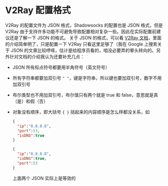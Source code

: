 # V2Ray 配置格式

V2Ray 的配置文件为 JSON 格式，Shadowsocks 的配置也是 JSON 格式，但是 V2Ray 由于支持许多功能不可避免导致配置相对复杂一些。因此在实际配置前建议还是了解一下 JSON 的格式。
关于 JSON 的格式，可以看 [V2Ray 文档](https://www.v2ray.com/chapter_02/)，里面的介绍简单明了，只是配置一下 V2Ray 只看这里足够了（我在 Google 上搜索关于 JSON 的文章比较啰嗦，估计是给程序员看的，咱没必要弄的晕头转向的。另外针对文档的介绍我认为还要补充几点：

- JSON 所有标点符号都要用半角符号（英文符号）
- 所有字符串都要加双引号 `" "`，键是字符串，所以键也要加双引号，数字不用加双引号
- 布尔类型也不用加双引号，布尔值只有两个就是 true 和 false，意思就是真（是）和假（否）
- 对象没有顺序，即大括号 `{ }` 括起来的内容顺序是怎么样都没关系，如

  ```json
  {
    "ip":"8.8.8.8",
    "port":53,
    "isDNS":true
  }
  ```

  ```json
  {
    "ip":"8.8.8.8",
    "isDNS":true,
    "port":53
  }
  ```

  上面两个 JSON 实际上是等效的
